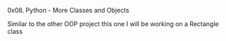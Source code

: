 0x08. Python - More Classes and Objects

Similar to the other OOP project this one I will be working on a Rectangle class
